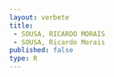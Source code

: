 ```yaml
---
layout: verbete
title:
 - SOUSA, RICARDO MORAIS
 - SOUSA, Ricardo Morais
published: false
type: R
---
```


